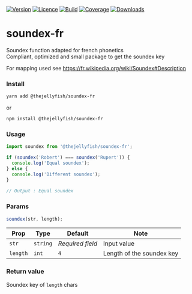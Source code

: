 [![Version](https://img.shields.io/npm/v/@thejellyfish/soundex-fr)](https://www.npmjs.com/package/@thejellyfish/soundex-fr)
[![Licence](https://img.shields.io/npm/l/@thejellyfish/soundex-fr)](https://en.wikipedia.org/wiki/ISC_license)
[![Build](https://img.shields.io/travis/thejellyfish/soundex-fr)](https://travis-ci.org/github/thejellyfish/soundex-fr)
[![Coverage](https://img.shields.io/codecov/c/github/thejellyfish/soundex-fr)](https://codecov.io/gh/thejellyfish/soundex-fr)
[![Downloads](https://img.shields.io/npm/dt/@thejellyfish/soundex-fr)](https://www.npmjs.com/package/@thejellyfish/soundex-fr)

# soundex-fr
Soundex function adapted for french phonetics   
Compliant, optimized and small package to get the soundex key       

For mapping used see https://fr.wikipedia.org/wiki/Soundex#Description  


### Install
```bash
yarn add @thejellyfish/soundex-fr
```
or
```bash
npm install @thejellyfish/soundex-fr
```
### Usage
```javascript
import soundex from '@thejellyfish/soundex-fr';

if (soundex('Robert') === soundex('Rupert')) {
  console.log('Equal soundex');
} else {
  console.log('Different soundex');
}
    
// Output : Equal soundex
```


### Params

```javascript
soundex(str, length);
```

| Prop     | Type     |  Default         | Note                      |
|----------|----------|------------------|---------------------------|
| `str`    | `string` | _Required field_ | Input value               |
| `length` | `int`    | `4`              | Length of the soundex key |


### Return value

Soundex key of `length` chars
